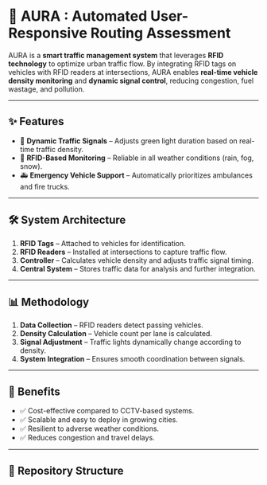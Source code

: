 # 🚦 AURA : Automated User-Responsive Routing Assessment

AURA is a **smart traffic management system** that leverages **RFID technology** to optimize urban traffic flow. By integrating RFID tags on vehicles with RFID readers at intersections, AURA enables **real-time vehicle density monitoring** and **dynamic signal control**, reducing congestion, fuel wastage, and pollution.

---

## ✨ Features
- 🔄 **Dynamic Traffic Signals** – Adjusts green light duration based on real-time traffic density.
- 📡 **RFID-Based Monitoring** – Reliable in all weather conditions (rain, fog, snow).
- 🚑 **Emergency Vehicle Support** – Automatically prioritizes ambulances and fire trucks.

---

## 🛠️ System Architecture
1. **RFID Tags** – Attached to vehicles for identification.  
2. **RFID Readers** – Installed at intersections to capture traffic flow.  
3. **Controller** – Calculates vehicle density and adjusts traffic signal timing.  
4. **Central System** – Stores traffic data for analysis and further integration.  

---

## 📊 Methodology
1. **Data Collection** – RFID readers detect passing vehicles.  
2. **Density Calculation** – Vehicle count per lane is calculated.  
3. **Signal Adjustment** – Traffic lights dynamically change according to density.  
4. **System Integration** – Ensures smooth coordination between signals.  

---

## 🚀 Benefits
- ✅ Cost-effective compared to CCTV-based systems.  
- ✅ Scalable and easy to deploy in growing cities.  
- ✅ Resilient to adverse weather conditions.  
- ✅ Reduces congestion and travel delays.  

---

## 📂 Repository Structure
